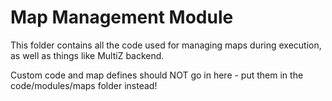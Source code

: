 # Map Management Module

This folder contains all the code used for managing maps during execution, as well as things like MultiZ backend.

Custom code and map defines should NOT go in here - put them in the code/modules/maps folder instead!
